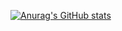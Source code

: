 [![Anurag's GitHub stats](https://github-readme-stats.vercel.app/api?username=rick195s&showicons=true)](https://github.com/anuraghazra/github-readme-stats)
